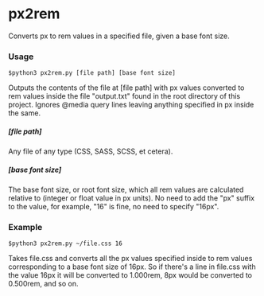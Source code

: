 # px2rem

Converts px to rem values in a specified file, given a base font size.

### Usage

`$python3 px2rem.py [file path] [base font size]`

Outputs the contents of the file at [file path] with px values converted to rem values inside the file "output.txt" found in the root directory of this project.  Ignores @media query lines leaving anything specified in px inside the same.

##### [file path]

Any file of any type (CSS, SASS, SCSS, et cetera).

##### [base font size]

The base font size, or root font size, which all rem values are calculated relative to (integer or float value in px units).  No need to add the "px" suffix to the value, for example, "16" is fine, no need to specify "16px".

### Example

`$python3 px2rem.py ~/file.css 16`

Takes file.css and converts all the px values specified inside to rem values corresponding to a base font size of 16px.  So if there's a line in file.css with the value 16px it will be converted to 1.000rem, 8px would be converted to 0.500rem, and so on.
